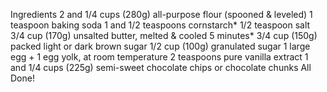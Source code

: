 Ingredients
2 and 1/4 cups (280g) all-purpose flour (spooned & leveled)
1 teaspoon baking soda
1 and 1/2 teaspoons cornstarch*
1/2 teaspoon salt
3/4 cup (170g) unsalted butter, melted & cooled 5 minutes*
3/4 cup (150g) packed light or dark brown sugar
1/2 cup (100g) granulated sugar
1 large egg + 1 egg yolk, at room temperature
2 teaspoons pure vanilla extract
1 and 1/4 cups (225g) semi-sweet chocolate chips or chocolate chunks
All Done!